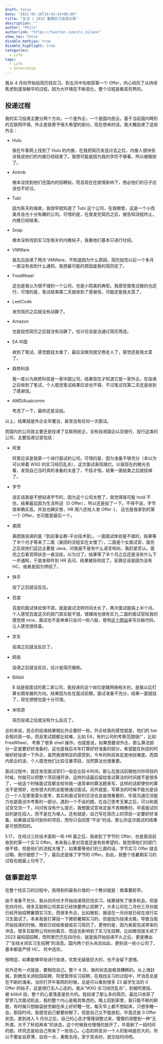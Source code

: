 ```yaml
---
draft: false
date: "2022-05-16T14:43:43+08:00"
title: "生活 | 2022 暑期实习投递记录"
description: ""
author: "Philo"
authorlink: "https://twitter.com/zlc_milano"
show_toc: false
disable_mathjax: true
disable_highlight: true
categories:
  - Life
tags: 
  - Life
  - Internship
---
```


我从 4 月份开始投简历找实习，到五月中旬收获第一个 Offer，内心经历了从持续焦虑到逐渐躺平的过程，因为大环境在不断恶化，整个过程是极其煎熬的。


## 投递过程
我的实习投递主要分两个方向，一个是外企，一个是国内民企。基于当前国内畸形的互联网环境，外企是我寄予很大希望的部分。现在想来的话，我大概投递了这些外企：
- Hulu
  
  我在牛客网上找到了 Hulu 的内推，在我把简历发送过去之后，内推人很快告诉我说他们的内推已经结束了。我想可能是因为我的学历不够看，所以被婉拒了。
- Airbnb
  
  根本没找到他们在国内的招聘帖，而且现在在疫情影响下，想必他们的日子应该也不好过。
- Tubi
  
  因为陈天的缘故，我很早就知道了 Tubi 这个公司，在我眼里，这是一个小而美并且也十分有趣的公司。可惜的是，在我发完简历之后，被告知流程终止，内推已经结束。
- Snap
  
  根本没有找到实习生相关的内推帖子，我看他们基本只进行社招。
- VMWare 
  
  我先后投递了两次 VMWare，不知道因为什么原因，简历投完以后一个多月一直没有收到什么通知，我想最可能的原因是我的简历挂了。
- FreeWheel
  
  这也是我认为很不错的一个公司，也是小而美的典型。我感觉我笔试做的也还行，可惜的是，笔试结束第二天就收到了感谢信，可能还是我太菜了。
- LeetCode
  
  发完简历之后就没有动静了。
- Amazon
  
  也是投完简历之后就没有动静了，估计应该是没通过简历筛选。
- EA 中国
  
  收到了笔试，感觉题目太难了，最后没做完就交卷走人了，感觉还是我太菜了。
- 趋势科技
  
  我一度以为趋势科技是一家中国公司，结果现在才知道它是一家外企。在投递之后收到了笔试，个人感觉笔试结果应该也不错，不过笔试完第二天还是收到了感谢信。
- AMD/Aualcomm
  
  考虑了一下，最终还是没投。

以上，结果就是外企全军覆没，甚至没有任何一次面试。

而国内的公司我主要还是投递了互联网民企，没有投递国企以及银行、投行这类的公司，主要投递记录包括：
- 阿里
  
  阿里应该是我第一个进行面试的公司。可惜的是，因为准备不够充分（本以为可以带着 WXG 的实习经历乱杀），这次面试表现贼烂。以我现在的眼光去看，发现自己当时真的准备的太差了，不挂才怪。结果一面结束之后就挂掉了。
- 字节
  
  说实话我是不想投递字节的，因为这个公司太卷了，我觉得我可能 hold 不住。结果最后因为生活所迫（0 Offer），所以还是投了一下。不得不说，字节效率确实高，并且也确实卷，HR 周六还给人发 Offer :)， 这也是我拿到的第一个 Offer，也可能是最后一个。
- 美团
  
  美团我投递的是『到店事业群-平台技术部』，一面面试体验是不错的，结果等了半个月才等来了二面（美团的流程实在太慢了），二面是个女面试官，面完之后说他们这边主要是 Java，问我是不是有什么语言倾向，我赶紧否认。面完之后看官网状态一直没挂，以为过了。结果等了半个月之后还是没有什么下一步通知，于是发邮件到 HR 去问，结果被告知挂了。盲猜应该是因为没有 HC，或者是因为停招了。
- 快手
  
  投了之后就没反应。
- 百度
  
  百度的面试体验很不错，就是面试流转时间太长了，两次面试能隔上半个月。个人感觉百度这次的部门其实挺不错，很赚钱也很有实力,二面的面试官给我的感觉很 nice，面试也不是单单只会问一些八股，使用[这个网站](https://code.meideng.dev/)来写白板代码，让人感觉很惊喜。
- 京东
  
  投递之后就没反应了。
- 网易
  
  投递之后就没反应，估计是简历被刷。
- Bilibili
  
  B 站是我面试的第二家公司，我投递的这个岗位是跟网络相关的，是我以后打算长期发展的方向。结果因为处在面试前期，面试准备不充分，结果一面就挂了，现在想想也是十分可惜。
- 米哈游
  
  简历投递之后就没有什么反应了。

总的来说，民企的投递结果相比外企要好一些。外企给我的感觉就是，他们的 bar 会相对高一些，而且笔试题都比较难，比如 EA，有的公司的考察范围很广，比如 FreeWheel， 考察了很多 shell 操作。也就是说，如果想要进外企，那么算法部分一定是要好好准备的，这也是我后半年打算好好准备的部分，希望能在秋招的时候好好投递一下外企，虽然我很明显的感受到，今年的秋招肯定是地狱难度。而国内民企的话，个人感觉他们比较注重项目，当然算法也很重要。

面试过程中，我还发现面试官们一般会比较卡时间，那么在面试前期他问你项目的时候，你就可以把整个项目铺开讲，这样的话最后留给笔试算法的时间就不是很多了，一般这个时候面试官都会给你挑一道简单的算法题来写，这样的话即使你的算法不是很好，也有很大的机会能够通过面试。另外就是，写算法的时候不能光是自己一个人在那里蒙头思考，其实和面试官的交流也会是很重要的，毕竟沟通交流能力也是面试中考察的一部分。遇到一个不会的题，在自己思考无果之后，可以和面试官交流一下，问问有没有什么提示，我想面试官肯定是不吝赐教的，毕竟面试的目的是在招人，而不是在为难人。还有就是，自己写在简历上的项目一定要好好准备，如果面试官问到你的项目，而你只会回答“不会”的话，那么你这次面试的结果是可想而知的。

5.17， 在经过三轮技术面和一轮 HR 面之后，我收到了字节的 Offer，也是我目前收到的第一个实习 Offer。本来我心里对百度还是有些希望的，我觉得他们的部门很不错，但是他们的流程太慢了，如果要等他们的三面的话，字节实习 Offer 就会过期。我仔细想了一下，最后还是接了字节的 Offer。到此，我整个找暑期实习的过程也就画上句号了。

## 做事要趁早

在整个找实习的过程中，我得到的最有价值的一个教训就是：做事要趁早。

由于准备不充分，我从四月份才开始投递简历找实习，结果错失了很多机会。但是在四月份，很多互联网公司其实已经快要停止招聘了。大多公司在二月份三月份就已经开始招聘暑期实习生，而很多外企，比如微软，据说在一月份就已经在进行实习生面试了。本来我是打算投一下微软暑期实习的，但是因为投递太晚，导致当我开始投递的时候，微软已经结束接收实习简历了。更惨的是，因为奥密克戎带来的冲击，很多互联网公司纷纷裁员，而这也影响到了实习生招聘。比如微信就关闭了 2023 届校园招聘，而阿里巴巴在四月份，就是我开始投递不久之后，更是爆出了“全线关闭实习生招聘”的消息。国内两个巨头尚且如此，更别说一些小公司了，基本都是严控 HC， 优中选优。

很明显，如果能够早些进行投递，优势无疑是巨大的，也不会留下遗憾。

另外还有一点就是，要相信自己。整个 4 月，我的状态是极其糟糕的。从上海封城，到微信关闭校园招聘、阿里暂停实习招聘，在我找实习的过程中，坏消息总是在不断的涌来。当你打开牛客网的时候，总是可以看到很多 23 届学生法的 0 Offer 的帖子，这是很打击人心态的。我从“WXG 实习经历乱杀”，到被阿里挂、被 bilibili 挂，整个的心里落差是巨大的。我投递了那么多的简历，最后只收获了寥寥几次面试机会，我的整个内心是极其焦虑的。晚上回到家里，我只能不断的刷题，有时候只想脑袋放空躺在床上好好睡一觉。每天早上都不想起床，只想多睡一会。那段时间，我感觉自己都要抑郁了。但是自己又不能放松，毕竟还是 0 Offer 状态。直到进入 5 月份之后，自己的心态才慢慢调整过来，慢慢的调整到一种“无所谓，大不了秋招再来”的状态。这个时候我也慢慢的放开了，毕竟刷了一段时间的题，终究还是给自己带来了一些信心。心态的转变对一个人的影响是巨大的，所以不要妄自菲薄，自信一点，勇敢去闯，至于其余的，就交给时间吧。
